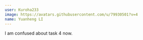 ```yaml
---
user: Kuroha233
image: https://avatars.githubusercontent.com/u/79930501?v=4
name: Yuanheng LI
---
```

I am confused about task 4 now.
